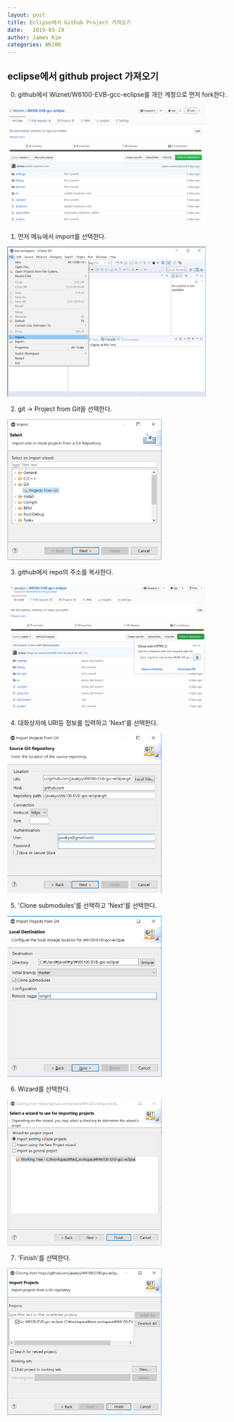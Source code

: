 ```yaml
---
layout: post
title: Eclipse에서 Github Project 가져오기 
date:   2019-03-19 
author: James Kim
categories: W6100
---
```



## eclipse에서 github project 가져오기 ##

0. github에서 Wiznet/W6100-EVB-gcc-eclipse를 개인 계정으로 먼저 fork한다. 

<img src="/assets/images/contest/fork_image.PNG" width="450" >

1. 먼저 메뉴에서 import를 선택한다.

<img src="/assets/images/contest/import_menu_select.png" width="450" >

2. git -> Project from Git을 선택한다.

<img src="/assets/images/contest/git_menu_select.PNG" width="350" >

3. github에서 repo의 주소를 복사한다.

<img src="/assets/images/contest/git_clone.PNG" width="450" >

4. 대화상자에 URI등 정보를 입력하고 'Next'를 선택한다.

<img src="/assets/images/contest/uri_input.PNG" width="350" >

5. 'Clone submodules'를 선택하고 'Next'를 선택한다.

<img src="/assets/images/contest/clone_repo_with_submodules.PNG" width="350" >

6. Wizard를 선택한다. 

<img src="/assets/images/contest/select_wizard.PNG" width="350" >

7. 'Finish'를 선택한다.

<img src="/assets/images/contest/finish_image.PNG" width="350" >
